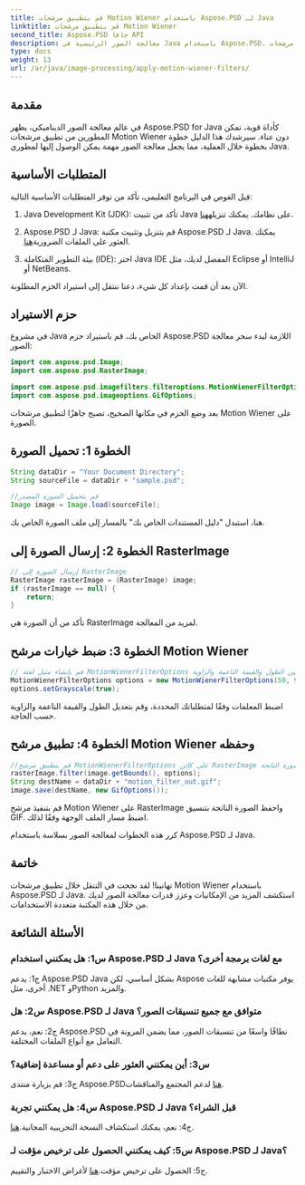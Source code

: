 ```yaml
---
title: قم بتطبيق مرشحات Motion Wiener باستخدام Aspose.PSD لـ Java
linktitle: قم بتطبيق مرشحات Motion Wiener
second_title: Aspose.PSD جافا API
description: معالجة الصور الرئيسية في Java باستخدام Aspose.PSD. قم بتطبيق مرشحات Motion Wiener بسهولة باستخدام دليلنا خطوة بخطوة.
type: docs
weight: 13
url: /ar/java/image-processing/apply-motion-wiener-filters/
---
```

## مقدمة

في عالم معالجة الصور الديناميكي، يظهر Aspose.PSD for Java كأداة قوية، تمكن المطورين من تطبيق مرشحات Motion Wiener دون عناء. سيرشدك هذا الدليل خطوة بخطوة خلال العملية، مما يجعل معالجة الصور مهمة يمكن الوصول إليها لمطوري Java.

## المتطلبات الأساسية

قبل الغوص في البرنامج التعليمي، تأكد من توفر المتطلبات الأساسية التالية:

1.  Java Development Kit (JDK): تأكد من تثبيت Java على نظامك. يمكنك تنزيله[هنا](https://www.oracle.com/java/technologies/javase-downloads.html).

2.  Aspose.PSD لـ Java: قم بتنزيل وتثبيت مكتبة Aspose.PSD لـ Java. يمكنك العثور على الملفات الضرورية[هنا](https://releases.aspose.com/psd/java/).

3. بيئة التطوير المتكاملة (IDE): اختر Java IDE المفضل لديك، مثل Eclipse أو IntelliJ أو NetBeans.

الآن بعد أن قمت بإعداد كل شيء، دعنا ننتقل إلى استيراد الحزم المطلوبة.

## حزم الاستيراد

في مشروع Java الخاص بك، قم باستيراد حزم Aspose.PSD اللازمة لبدء سحر معالجة الصور:

```java
import com.aspose.psd.Image;
import com.aspose.psd.RasterImage;

import com.aspose.psd.imagefilters.filteroptions.MotionWienerFilterOptions;
import com.aspose.psd.imageoptions.GifOptions;
```

بعد وضع الحزم في مكانها الصحيح، تصبح جاهزًا لتطبيق مرشحات Motion Wiener على الصورة.

## الخطوة 1: تحميل الصورة

```java
String dataDir = "Your Document Directory";
String sourceFile = dataDir + "sample.psd";

//قم بتحميل الصورة المصدر
Image image = Image.load(sourceFile);
```

هنا، استبدل "دليل المستندات الخاص بك" بالمسار إلى ملف الصورة الخاص بك.

## الخطوة 2: إرسال الصورة إلى RasterImage

```java
// إرسال الصورة إلى RasterImage
RasterImage rasterImage = (RasterImage) image;
if (rasterImage == null) {
    return;
}
```

تأكد من أن الصورة هي RasterImage لمزيد من المعالجة.

## الخطوة 3: ضبط خيارات مرشح Motion Wiener

```java
// قم بإنشاء مثيل لفئة MotionWienerFilterOptions وقم بتعيين الطول والقيمة الناعمة والزاوية.
MotionWienerFilterOptions options = new MotionWienerFilterOptions(50, 9, 90);
options.setGrayscale(true);
```

اضبط المعلمات وفقًا لمتطلباتك المحددة، وقم بتعديل الطول والقيمة الناعمة والزاوية حسب الحاجة.

## الخطوة 4: تطبيق مرشح Motion Wiener وحفظه

```java
//قم بتطبيق مرشح MotionWienerFilterOptions على كائن RasterImage واحفظ الصورة الناتجة
rasterImage.filter(image.getBounds(), options);
String destName = dataDir + "motion_filter_out.gif";
image.save(destName, new GifOptions());
```

قم بتنفيذ مرشح Motion Wiener على RasterImage واحفظ الصورة الناتجة بتنسيق GIF. اضبط مسار الملف الوجهة وفقًا لذلك.

كرر هذه الخطوات لمعالجة الصور بسلاسة باستخدام Aspose.PSD لـ Java.

## خاتمة

تهانينا! لقد نجحت في التنقل خلال تطبيق مرشحات Motion Wiener باستخدام Aspose.PSD لـ Java. استكشف المزيد من الإمكانيات وعزز قدرات معالجة الصور لديك من خلال هذه المكتبة متعددة الاستخدامات.

## الأسئلة الشائعة

### س1: هل يمكنني استخدام Aspose.PSD لـ Java مع لغات برمجة أخرى؟

ج1: يدعم Aspose.PSD Java بشكل أساسي، لكن Aspose يوفر مكتبات مشابهة للغات أخرى، مثل .NET وPython والمزيد.

### س2: هل Aspose.PSD لـ Java متوافق مع جميع تنسيقات الصور؟

ج2: نعم، يدعم Aspose.PSD نطاقًا واسعًا من تنسيقات الصور، مما يضمن المرونة في التعامل مع أنواع الملفات المختلفة.

### س3: أين يمكنني العثور على دعم أو مساعدة إضافية؟

 ج3: قم بزيارة منتدى Aspose.PSD[هنا](https://forum.aspose.com/c/psd/34) لدعم المجتمع والمناقشات.

### س4: هل يمكنني تجربة Aspose.PSD لـ Java قبل الشراء؟

 ج4: نعم، يمكنك استكشاف النسخة التجريبية المجانية.[هنا](https://releases.aspose.com/).

### س5: كيف يمكنني الحصول على ترخيص مؤقت لـ Aspose.PSD لـ Java؟

ج5: الحصول على ترخيص مؤقت.[هنا](https://purchase.aspose.com/temporary-license/) لأغراض الاختبار والتقييم.